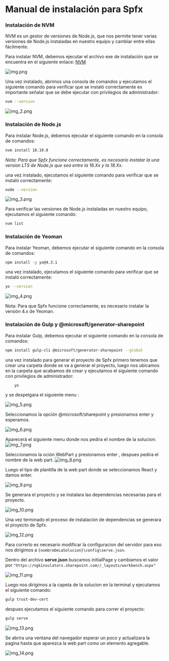 # Manual de instalación para Spfx

### Instalación de NVM 
NVM es un gestor de versiones de Node.js, que nos permite tener varias versiones de Node.js instaladas en nuestro equipo y cambiar entre ellas fácilmente.

Para instalar NVM, debemos ejecutar el archivo exe de instalación que se encuentra en el siguiente enlace: [NVM](https://github.com/coreybutler/nvm-windows/releases/download/1.1.12/nvm-setup.exe)

![img.png](screenshoots/img.png)

Una vez instalado, abrimos una consola de comandos y ejecutamos el siguiente comando para verificar que se instaló correctamente es importante señalar que se debe ejecutar con privilegios de administrador:

```sh
nvm --version
```
![img_2.png](screenshoots/img_2.png)

### Instalación de Node.js

Para instalar Node.js, debemos ejecutar el siguiente comando en la consola de comandos:

```sh
nvm install 18.19.0
```
_Nota: Para que Spfx funcione correctamente, es necesario instalar la una version LTS de Node.js que sea entre la 16.Xx  y la 18.Xx._

una vez instalado, ejecutamos el siguiente comando para verificar que se instaló correctamente:

```sh
node --version
```
![img_3.png](screenshoots/img_3.png)

Para verificar las versiones de Node.js instaladas en nuestro equipo, ejecutamos el siguiente comando:

```sh
nvm list
```
### Instalación de Yeoman

Para instalar Yeoman, debemos ejecutar el siguiente comando en la consola de comandos:

```sh
npm install -g yo@4.3.1
```
una vez instalado, ejecutamos el siguiente comando para verificar que se instaló correctamente:

```sh
yo --version
```
![img_4.png](screenshoots/img_4.png)

Nota: Para que Spfx funcione correctamente, es necesario instalar la versión 4.x de Yeoman.

### Instalación de Gulp y @microsoft/generator-sharepoint

Para instalar Gulp, debemos ejecutar el siguiente comando en la consola de comandos:

```sh
npm install gulp-cli @microsoft/generator-sharepoint --global
```

una vez instalado para generar el proyecto de Spfx primero tenemos que crear una carpeta donde se va a generar el proyecto, luego nos ubicamos en la carpeta que acabamos de crear y ejecutamos el siguiente comando con privilegios de administrador:

```sh
    yo 
```
y se despelgara el siguiente menu  :

![img_5.png](screenshoots/img_5.png)

Seleccionamos la opción @microsoft/sharepoint y presionamos enter y esperamos.

![img_6.png](screenshoots/img_6.png) 

Aparecerá el siguiente menu donde nos pedira el nombre de la solucion:
![img_7.png](screenshoots/img_7.png)

Seleccionamos la oción WebPart y presionamos enter , despues pedira el nombre de la web part.
![img_8.png](screenshoots/img_8.png)

Luego el tipo de plantilla de la web part donde se seleccionamos React y damos enter.

![img_9.png](screenshoots/img_9.png) 


Se generara el proyecto y se instalara las dependencias necesarias para el proyecto.

![img_10.png](screenshoots/img_10.png)

Una vez terminado el proceso de instalación de dependencias se generara el proyecto de Spfx.

![img_12.png](screenshoots/img_12.png)

Para correrlo es necesario modificar la configuracion del servidor para eso nos dirigimos a ```{nombreDeLaSolucion}\config\serve.json```.

Dentro del archivo **serve.json** buscamos initialPage y cambiamos el valor por  ```"https://ngkinsulators.sharepoint.com//_layouts/workbench.aspx"```

![img_11.png](screenshoots/img_11.png)

Luego nos dirigimos a la capeta de la solucion en la terminal y ejecutamos el siguiente comando:

```sh
gulp trust-dev-cert
```
despues ejecutamos el siguiente comando para correr el proyecto:

```sh
gulp serve
```
![img_13.png](screenshoots/img_13.png)

Se abrira una ventana del navegador esperar un poco y actualizara la pagina hasta que aparezca la web part como un elemento agregable.

![img_14.png](screenshoots/img_14.png)

